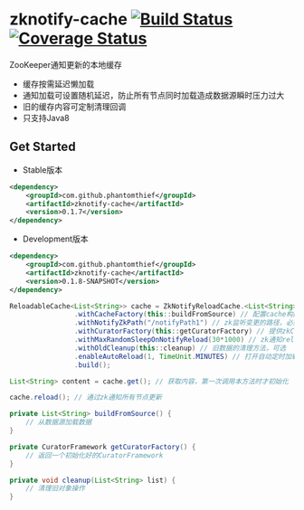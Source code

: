 zknotify-cache [![Build Status](https://travis-ci.org/PhantomThief/zknotify-cache.svg)](https://travis-ci.org/PhantomThief/zknotify-cache) [![Coverage Status](https://coveralls.io/repos/github/PhantomThief/zknotify-cache/badge.svg?branch=master)](https://coveralls.io/github/PhantomThief/zknotify-cache?branch=master)
=======================

ZooKeeper通知更新的本地缓存

* 缓存按需延迟懒加载
* 通知加载可设置随机延迟，防止所有节点同时加载造成数据源瞬时压力过大
* 旧的缓存内容可定制清理回调
* 只支持Java8

## Get Started

* Stable版本
```xml
<dependency>
    <groupId>com.github.phantomthief</groupId>
    <artifactId>zknotify-cache</artifactId>
    <version>0.1.7</version>
</dependency>
```

* Development版本
```xml
<dependency>
    <groupId>com.github.phantomthief</groupId>
    <artifactId>zknotify-cache</artifactId>
    <version>0.1.8-SNAPSHOT</version>
</dependency>
```

```Java
ReloadableCache<List<String>> cache = ZkNotifyReloadCache.<List<String>> newBuilder()
				.withCacheFactory(this::buildFromSource) // 配置cache构建方法，必须
				.withNotifyZkPath("/notifyPath1") // zk监听变更的路径，必须
				.withCuratorFactory(this::getCuratorFactory) // 提供zkClient的工场方法，必须
				.withMaxRandomSleepOnNotifyReload(30*1000) // zk通知reload时随机最大延迟时间，可选
				.withOldCleanup(this::cleanup) // 旧数据的清理方法，可选
				.enableAutoReload(1, TimeUnit.MINUTES) // 打开自动定时加载，可选
				.build();

List<String> content = cache.get(); // 获取内容，第一次调用本方法时才初始化

cache.reload(); // 通过zk通知所有节点更新
```

```Java
private List<String> buildFromSource() {
	// 从数据源加载数据
}

private CuratorFramework getCuratorFactory() {
	// 返回一个初始化好的CuratorFramework
}

private void cleanup(List<String> list) {
	// 清理旧对象操作
}
```